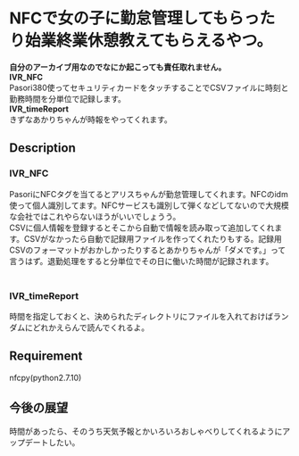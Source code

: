 NFCで女の子に勤怠管理してもらったり始業終業休憩教えてもらえるやつ。
====

**自分のアーカイブ用なのでなにか起こっても責任取れません。**  
**IVR_NFC**  
Pasori380使ってセキュリティカードをタッチすることでCSVファイルに時刻と勤務時間を分単位で記録します。  
**IVR_timeReport**  
きずなあかりちゃんが時報をやってくれます。   

## Description
### IVR_NFC
 PasoriにNFCタグを当てるとアリスちゃんが勤怠管理してくれます。NFCのidm使って個人識別してます。NFCサービスも識別して弾くなどしてないので大規模な会社ではこれやらないほうがいいでしょうう。  
CSVに個人情報を登録するとそこから自動で情報を読み取って追加してくれます。CSVがなかったら自動で記録用ファイルを作ってくれたりもする。記録用CSVのフォーマットがおかしかったりするとあかりちゃんが「ダメです。」って言うはず。退勤処理をすると分単位でその日に働いた時間が記録されます。  　　　　　　　　　　　　　　　
### IVR_timeReport
時間を指定しておくと、決められたディレクトリにファイルを入れておけばランダムにどれかえらんで読んでくれるよ。
## Requirement
nfcpy(python2.7.10)
## 今後の展望
時間があったら、そのうち天気予報とかいろいろおしゃべりしてくれるようにアップデートしたい。
